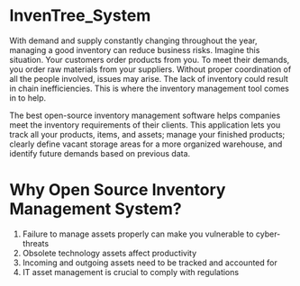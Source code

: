 # InvenTree_System

With demand and supply constantly changing throughout the year, managing a good inventory can reduce business risks. Imagine this situation. Your customers order products from you. To meet their demands, you order raw materials from your suppliers. Without proper coordination of all the people involved, issues may arise. The lack of inventory could result in chain inefficiencies. This is where the inventory management tool comes in to help.

The best open-source inventory management software helps companies meet the inventory requirements of their clients. This application lets you track all your products, items, and assets; manage your finished products; clearly define vacant storage areas for a more organized warehouse, and identify future demands based on previous data.

# Why Open Source Inventory Management System?

1. Failure to manage assets properly can make you vulnerable to cyber-threats
2. Obsolete technology assets affect productivity
3. Incoming and outgoing assets need to be tracked and accounted for
4. IT asset management is crucial to comply with regulations
